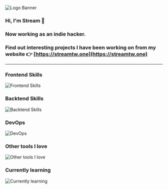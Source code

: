 ![Logo Banner](https://streamtw.one/Logo-wide.jpg)

### Hi, I'm Stream  👋
### Now working as an indie hacker.
### Find out interesting projects I have been working on from my website 👉 [https://streamtw.one](https://streamtw.one)
<!--
**streamtw/streamtw** is a ✨ _special_ ✨ repository because its `README.md` (this file) appears on your GitHub profile.

Here are some ideas to get you started:

- 🔭 I’m currently working on ...
- 🌱 I’m currently learning ...
- 👯 I’m looking to collaborate on ...
- 🤔 I’m looking for help with ...
- 💬 Ask me about ...
- 📫 How to reach me: ...
- 😄 Pronouns: ...
- ⚡ Fun fact: ...
-->

---

### Frontend Skills
![Frontend Skills](https://skillicons.dev/icons?i=js,css,html,svg,vue,pinia,vitest,sass,pug)

### Backtend Skills
![Backtend Skills](https://skillicons.dev/icons?i=php,laravel,nodejs,express,python,mysql,sqlite)

### DevOps
![DevOps](https://skillicons.dev/icons?i=git,docker,nginx,bash,jenkins,ansible,selenium)

### Other tools I love
![Other tools I love](https://skillicons.dev/icons?i=figma,firebase,md,graphql)

### Currently learning
![Currently learning](https://skillicons.dev/icons?i=typescript,c,go)
